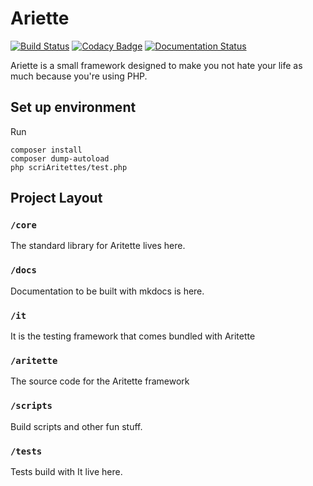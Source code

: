 # Ariette
[![Build Status](https://travis-ci.org/rrdelaney/Ariette.svg?branch=master)](https://travis-ci.org/rrdelaney/Ariette)
[![Codacy Badge](https://www.codacy.com/project/badge/1d9c24c757eb4e478f1e6aa96e914971)](https://www.codacy.com/app/rrdelaney/Ariette)
[![Documentation Status](https://readthedocs.org/projects/ariette/badge/?version=latest)](https://readthedocs.org/projects/ariette/?badge=latest)

Ariette is a small framework designed to make you not hate your life as much because
you're using PHP.

## Set up environment

Run

```
composer install
composer dump-autoload
php scriAritettes/test.php
```

## Project Layout

### `/core`
The standard library for Aritette lives here.

### `/docs`
Documentation to be built with mkdocs is here.

### `/it`
It is the testing framework that comes bundled with Aritette

### `/aritette`
The source code for the Aritette framework

### `/scripts`
Build scripts and other fun stuff.

### `/tests`
Tests build with It live here.
